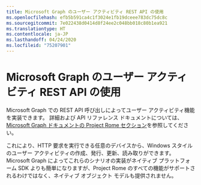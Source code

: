 ```yaml
---
title: Microsoft Graph のユーザー アクティビティ REST API の使用
ms.openlocfilehash: efb5b591ca4c1f3024e1fb19dceee783dc75dc8c
ms.sourcegitcommit: 7e022438d0414d8f24ee2c048bb018c80b1ea921
ms.translationtype: HT
ms.contentlocale: ja-JP
ms.lasthandoff: 04/24/2020
ms.locfileid: "75207901"
---
```

# <a name="using-microsoft-graphs-user-activities-rest-apis"></a>Microsoft Graph のユーザー アクティビティ REST API の使用

Microsoft Graph での REST API 呼び出しによってユーザー アクティビティ機能を実装できます。 詳細および API リファレンス ドキュメントについては、[Microsoft Graph ドキュメントの Project Rome セクション](https://developer.microsoft.com/graph/docs/api-reference/beta/resources/project_rome_overview#activities)を参照してください。

これにより、HTTP 要求を実行できる任意のデバイスから、Windows スタイルのユーザー アクティビティの作成、発行、更新、読み取りができます。 Microsoft Graph によってこれらのシナリオの実装がネイティブ プラットフォーム SDK よりも簡単になりますが、Project Rome のすべての機能がサポートされるわけではなく、ネイティブ オブジェクト モデルも提供されません。